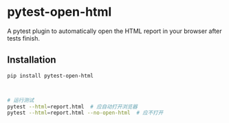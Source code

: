 # pytest-open-html

A pytest plugin to automatically open the HTML report in your browser after tests finish.

## Installation

```bash
pip install pytest-open-html



# 运行测试
pytest --html=report.html  # 应自动打开浏览器
pytest --html=report.html --no-open-html  # 应不打开
```
